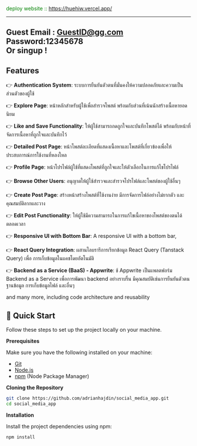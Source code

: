 
<span style="color: green">  deploy website :: https://huehiw.vercel.app/

-------------------------------------
Guest Email : GuestID@gg.com  <br />
      Password:12345678  <br />
      Or singup !</span>
-------------------------------------
## <a name="features"> Features</a>

👉 **Authentication System**: ระบบการยืนยันตัวตนที่มั่นคงให้ความปลอดภัยและความเป็นส่วนตัวของผู้ใช้

👉 **Explore Page**: หน้าหลักสำหรับผู้ใช้เพื่อสำรวจโพสต์ พร้อมกับส่วนที่เน้นนักสร้างเนื้อหายอดนิยม

👉 **Like and Save Functionality**: ให้ผู้ใช้สามารถกดถูกใจและบันทึกโพสต์ได้ พร้อมกับหน้าที่จัดการเนื้อหาที่ถูกใจและบันทึกไว้

👉 **Detailed Post Page**: หน้าโพสต์ละเอียดที่แสดงเนื้อหาและโพสต์ที่เกี่ยวข้องเพื่อให้ประสบการณ์การใช้งานที่หลงใหล

👉 **Profile Page**: หน้าโปรไฟล์ผู้ใช้ที่แสดงโพสต์ที่ถูกใจและให้ตัวเลือกในการแก้ไขโปรไฟล์

👉 **Browse Other Users**: อนุญาตให้ผู้ใช้สำรวจและสำรวจโปรไฟล์และโพสต์ของผู้ใช้อื่นๆ

👉 **Create Post Page**: สร้างหน้าสร้างโพสต์ที่ใช้งานง่าย มีการจัดการไฟล์อย่างไม่ยากตัว และคุณสมบัติลากและวาง

👉 **Edit Post Functionality**: ให้ผู้ใช้มีความสามารถในการแก้ไขเนื้อหาของโพสต์ของตนได้ตลอดเวลา

👉 **Responsive UI with Bottom Bar**: A responsive UI with a bottom bar, 

👉 **React Query Integration**:  ผสานไลบรารีการเรียกข้อมูล React Query (Tanstack Query) เพื่อ การเก็บข้อมูลในแคชโดยอัตโนมัติ

👉 **Backend as a Service (BaaS) - Appwrite**: ช้ Appwrite เป็นแพลตฟอร์ม Backend as a Service เพื่อการพัฒนา backend อย่างราบรื่น มีคุณสมบัติเช่นการยืนยันตัวตน ฐานข้อมูล การเก็บข้อมูลไฟล์ และอื่นๆ

and many more, including code architecture and reusability 

## <a name="quick-start">🤸 Quick Start</a>

Follow these steps to set up the project locally on your machine.

**Prerequisites**

Make sure you have the following installed on your machine:

- [Git](https://git-scm.com/)
- [Node.js](https://nodejs.org/en)
- [npm](https://www.npmjs.com/) (Node Package Manager)

**Cloning the Repository**

```bash
git clone https://github.com/adrianhajdin/social_media_app.git
cd social_media_app
```

**Installation**

Install the project dependencies using npm:

```bash
npm install
```




